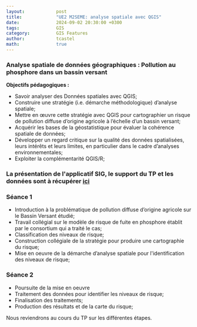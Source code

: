 ```yaml
---
layout:            post
title:             "UE2 M2SEME: analyse spatiale avec QGIS"
date:              2024-09-02 20:30:00 +0300
tags:              GIS
category:          GIS Features
author:            tcastel
math:              true
---
```



### Analyse spatiale de données géographiques : Pollution au phosphore dans un bassin versant

**Objectifs pédagogiques :**

* Savoir analyser des Données spatiales avec QGIS;
* Construire une stratégie (i.e. démarche méthodologique) d’analyse spatiale;
* Mettre en œuvre cette stratégie avec QGIS pour cartographier un risque de pollution diffuse d’origine agricole à l’échelle d’un bassin versant;
* Acquérir les bases de la géostatistique pour évaluer la cohérence spatiale de données;
* Développer un regard critique sur la qualité des données spatialisées, leurs intérêts et leurs limites, en particulier dans le cadre d’analyses environnementales;
* Exploiter la complémentarité QGIS/R;

### La présentation de l'applicatif SIG, le support du TP et les données sont à récupérer [ici](https://filesender.renater.fr/?s=download&token=4da630c4-29fe-4eba-83f6-c58eff24ce61)

### Séance 1

* Introduction à la problématique de pollution diffuse d’origine agricole sur le Bassin Versant étudié; 
* Travail collégial sur le modèle de risque de fuite en phosphore établit par le consortium qui a traité le cas;
* Classification des niveaux de risque;
* Construction collégiale de la stratégie pour produire une cartographie du risque;
* Mise en oeuvre de la démarche d’analyse spatiale pour l'identification des niveaux de risque;

### Séance 2

* Poursuite de la mise en oeuvre
* Traitement des données pour identifier les niveaux de risque;
* Finalisation des traitements;
* Production des résultats et de la carte du risque;


Nous reviendrons au cours du TP sur les différentes étapes.


